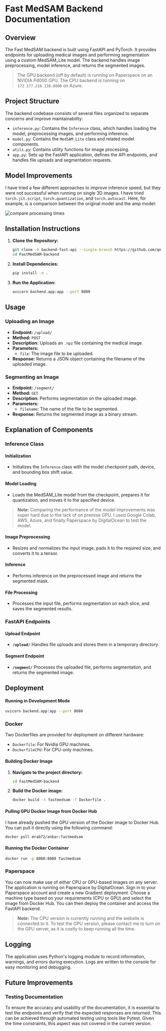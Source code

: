 # Fast MedSAM Backend Documentation

## Overview

The Fast MedSAM backend is built using FastAPI and PyTorch. It provides endpoints for uploading medical images and performing segmentation using a custom MedSAM_Lite model. The backend handles image preprocessing, model inference, and returns the segmented images.

> The GPU backend (off by default) is running on Paperspace on an NVIDIA P4000 GPU. The CPU backend is running on `172.177.216.138:8000` on Azure.

## Project Structure

The backend codebase consists of several files organized to separate concerns and improve maintainability:

- `inference.py`: Contains the `Inference` class, which handles loading the model, preprocessing images, and performing inference.
- `model.py`: Contains the `MedSAM_Lite` class and related model components.
- `utils.py`: Contains utility functions for image processing.
- `app.py`: Sets up the FastAPI application, defines the API endpoints, and handles file uploads and segmentation requests.

## Model Improvements

I have tried a few different approaches to improve inference speed, but they were not successful when running on single 3D images. I have tried `torch.jit.script`, `torch.quantization`, and `torch.autocast`. Here, for example, is a comparison between the original model and the amp model:

![compare processing times](static/amp_vs_original.png)


## Installation Instructions

1. **Clone the Repository:**
   ```bash
   git clone -b backend-fast-api --single-branch https://github.com/qniksefat/FastMedSAM-backend
   cd FastMedSAM-backend
   ```

2. **Install Dependencies:**
   ```bash
   pip install -e .
   ```

3. **Run the Application:**
   ```bash
   uvicorn backend.app:app --port 8080
   ```

## Usage

### Uploading an Image

- **Endpoint:** `/upload/`
- **Method:** `POST`
- **Description:** Uploads an `.npz` file containing the medical image.
- **Parameters:**
  - `file`: The image file to be uploaded.
- **Response:** Returns a JSON object containing the filename of the uploaded image.

### Segmenting an Image

- **Endpoint:** `/segment/`
- **Method:** `GET`
- **Description:** Performs segmentation on the uploaded image.
- **Parameters:**
  - `filename`: The name of the file to be segmented.
- **Response:** Returns the segmented image as a binary stream.

## Explanation of Components

### Inference Class

#### Initialization

- Initializes the `Inference` class with the model checkpoint path, device, and bounding box shift value.

#### Model Loading

- Loads the MedSAM_Lite model from the checkpoint, prepares it for quantization, and moves it to the specified device.

> **Note:** Comparing the performance of the model improvements was super hard due to the lack of on premise GPU. I used Google Colab, AWS, Azure, and finally Paperspace by DigitalOcean to test the model. 

#### Image Preprocessing

- Resizes and normalizes the input image, pads it to the required size, and converts it to a tensor.

#### Inference

- Performs inference on the preprocessed image and returns the segmented mask.

#### File Processing

- Processes the input file, performs segmentation on each slice, and saves the segmented results.

### FastAPI Endpoints

#### Upload Endpoint

- **`/upload/`** Handles file uploads and stores them in a temporary directory.

#### Segment Endpoint

- **`/segment/`** Processes the uploaded file, performs segmentation, and returns the segmented image.

## Deployment

#### Running in Development Mode

```bash
uvicorn backend.app:app --port 8080
```

### Docker

Two Dockerfiles are provided for deployment on different hardware:

- `Dockerfile`: For Nvidia GPU machines.
- `DockerfileCPU`: For CPU-only machines.

#### Building Docker Image

1. **Navigate to the project directory:**
   ```bash
   cd FastMedSAM-backend
   ```

2. **Build the Docker image:**
   ```bash
   docker build -t fastmedsam -f Dockerfile .
   ```

#### Pulling GPU Docker Image from Docker Hub

I have already pushed the GPU version of the Docker image to Docker Hub. You can pull it directly using the following command:

```bash
docker pull mrab72/anbar:fastmedsam
```

#### Running the Docker Container

```bash
docker run -p 8080:8000 fastmedsam
```

### Paperspace

You can now make use of either CPU or GPU-based images on any server. The application is running on Paperspace by DigitalOcean. Sign in to your Paperspace account and create a new Gradient deployment. Choose a machine type based on your requirements (CPU or GPU) and select the image from Docker Hub. You can then deploy the container and access the FastAPI backend.

> **Note:** The CPU version is currently running and the website is connected to it. To test the GPU version, please contact me to turn on the GPU server, as it is costly to keep running all the time.

## Logging

The application uses Python's logging module to record information, warnings, and errors during execution. Logs are written to the console for easy monitoring and debugging.

## Future Improvements

### Testing Documentation

To ensure the accuracy and usability of the documentation, it is essential to test the endpoints and verify that the expected responses are returned. This can be achieved through automated testing using tools like Pytest. Given the time constraints, this aspect was not covered in the current version.
